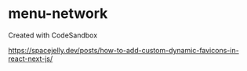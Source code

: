 # menu-network
Created with CodeSandbox

https://spacejelly.dev/posts/how-to-add-custom-dynamic-favicons-in-react-next-js/